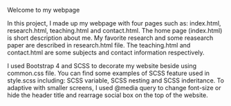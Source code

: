 Welcome to my webpage

In this project, I made up my webpage with four pages such as: index.html, research.html, teaching.html and contact.html. The home page (index.html) is short description about me. My favorite research and some reasearch paper are described in research.html file. The teaching.html and contact.html are some subjects and contact information respectively.

I used Bootstrap 4 and SCSS to decorate my website  beside using common.css file. You can find some examples of SCSS feature used in style.scss including: SCSS variable, SCSS nesting and SCSS inderitance. To adaptive with smaller screens, I used @media query to change font-size or hide the header title and rearrage social box on the top of the website.

